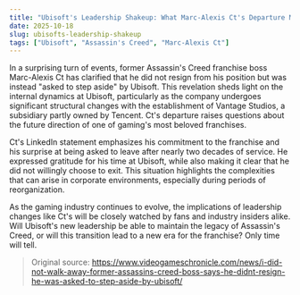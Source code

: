 ```yaml
---
title: "Ubisoft's Leadership Shakeup: What Marc-Alexis Ct's Departure Means for Assassin's Creed"
date: 2025-10-18
slug: ubisofts-leadership-shakeup
tags: ["Ubisoft", "Assassin's Creed", "Marc-Alexis Ct"]
---
```


In a surprising turn of events, former Assassin's Creed franchise boss Marc-Alexis Ct has clarified that he did not resign from his position but was instead "asked to step aside" by Ubisoft. This revelation sheds light on the internal dynamics at Ubisoft, particularly as the company undergoes significant structural changes with the establishment of Vantage Studios, a subsidiary partly owned by Tencent. Ct's departure raises questions about the future direction of one of gaming's most beloved franchises.

Ct's LinkedIn statement emphasizes his commitment to the franchise and his surprise at being asked to leave after nearly two decades of service. He expressed gratitude for his time at Ubisoft, while also making it clear that he did not willingly choose to exit. This situation highlights the complexities that can arise in corporate environments, especially during periods of reorganization.

As the gaming industry continues to evolve, the implications of leadership changes like Ct's will be closely watched by fans and industry insiders alike. Will Ubisoft's new leadership be able to maintain the legacy of Assassin's Creed, or will this transition lead to a new era for the franchise? Only time will tell.
> Original source: https://www.videogameschronicle.com/news/i-did-not-walk-away-former-assassins-creed-boss-says-he-didnt-resign-he-was-asked-to-step-aside-by-ubisoft/